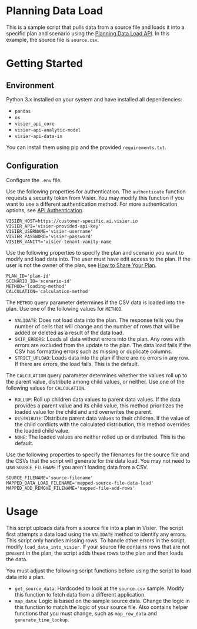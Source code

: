 # Planning Data Load

This is a sample script that pulls data from a source file and loads it into a specific plan and scenario using the [Planning Data Load API](https://docs.visier.com/visier-people/Default.htm#cshid=1053). In this example, the source file is `source.csv`.

# Getting Started

## Environment
Python 3.x installed on your system and have installed all dependencies:
- `pandas`
- `os`
- `visier_api_core`
- `visier-api-analytic-model`
- `visier-api-data-in`

You can install them using pip and the provided `requirements.txt`.

## Configuration
Configure the `.env` file.

Use the following properties for authentication. The `authenticate` function requests a security token from Visier. You may modify this function if you want to use a different authentication method. For more authentication options, see [API Authentication](https://docs.visier.com/visier-people/Default.htm#cshid=1054).
```
VISIER_HOST=https://customer-specific.ai.visier.io
VISIER_API='visier-provided-api-key'
VISIER_USERNAME='visier-username'
VISIER_PASSWORD='visier-password'
VISIER_VANITY='visier-tenant-vanity-name
```

Use the following properties to specify the plan and scenario you want to modify and load data into. The user must have edit access to the plan. If the user is not the owner of the plan, see [How to Share Your Plan](https://docs.visier.com/visier-people/Planning/plan%20sharing/plan%20sharing.htm).
```
PLAN_ID='plan-id'
SCENARIO_ID='scenario-id'
METHOD='loading-method'
CALCULATION='calculation-method'
```
The `METHOD` query parameter determines if the CSV data is loaded into the plan. Use one of the following values for `METHOD`.
- `VALIDATE`: Does not load data into the plan. The response tells you the number of cells that will change and the number of rows that will be added or deleted as a result of the data load.
- `SKIP_ERRORS`: Loads all data without errors into the plan. Any rows with errors are excluded from the update to the plan. The data load fails if the CSV has formatting errors such as missing or duplicate columns.
- `STRICT_UPLOAD`: Loads data into the plan if there are no errors in any row. If there are errors, the load fails. This is the default.

The `CALCULATION` query parameter determines whether the values roll up to the parent value, distribute among child values, or neither. Use one of the following values for `CALCULATION`.
- `ROLLUP`: Roll up children data values to parent data values. If the data provides a parent value and its child value, this method prioritizes the loaded value for the child and and overwrites the parent.
- `DISTRIBUTE`: Distribute parent data values to their children. If the value of the child conflicts with the calculated distribution, this method overrides the loaded child value.
- `NONE`: The loaded values are neither rolled up or distributed. This is the default.

Use the following properties to specify the filenames for the source file and the CSVs that the script will generate for the data load. You may not need to use `SOURCE_FILENAME` if you aren't loading data from a CSV.
```
SOURCE_FILENAME='source-filename'
MAPPED_DATA_LOAD_FILENAME='mapped-source-file-data-load'
MAPPED_ADD_REMOVE_FILENAME='mapped-file-add-rows'
```

# Usage
This script uploads data from a source file into a plan in Visier. The script first attempts a data load using the `VALIDATE` method to identify any errors. This script only handles missing rows. To handle other errors in the script, modify `load_data_into_visier`. If your source file contains rows that are not present in the plan, the script adds these rows to the plan and then loads the data.

You must adjust the following script functions before using the script to load data into a plan.
- `get_source_data`: Hardcoded to look at the `source.csv` sample. Modify this function to fetch data from a different application.
- `map_data`: Logic is based on the sample source data. Change the logic in this function to match the logic of your source file. Also contains helper functions that you must change, such as `map_row_data` and `generate_time_lookup`.







